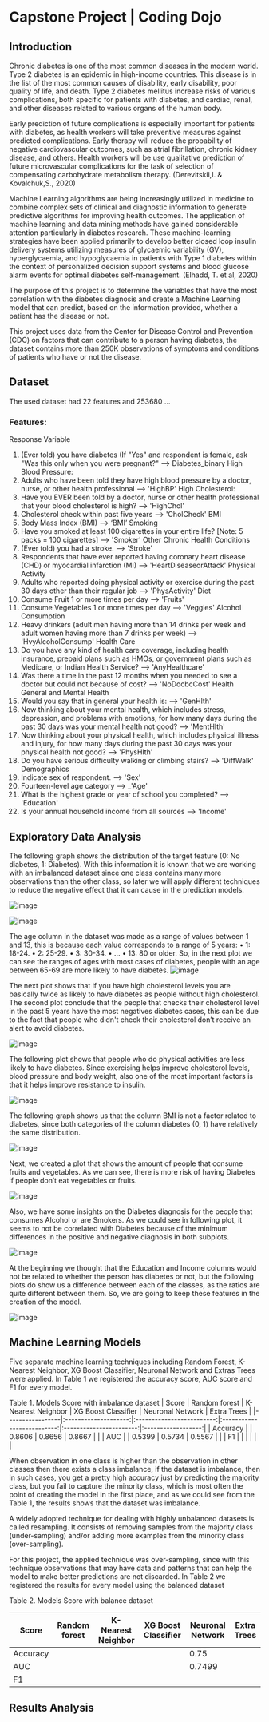 # Capstone Project | Coding Dojo

## Introduction

Chronic diabetes is one of the most common diseases in the modern world. Type 2 diabetes is an epidemic in high-income countries. This disease is in the list of the most common causes of disability, early disability, poor quality of life, and death. Type 2 diabetes mellitus increase risks of various complications, both specific for patients with diabetes, and cardiac, renal, and other diseases related to various organs of the human body. 

Early prediction of future complications is especially important for patients with diabetes, as health workers will take preventive measures against predicted complications. Early therapy will reduce the probability of negative cardiovascular outcomes, such as atrial fibrillation, chronic kidney disease, and others. Health workers will be use qualitative prediction of future microvascular complications for the task of selection of compensating carbohydrate metabolism therapy. (Derevitskii,I. & Kovalchuk,S., 2020)

Machine Learning algorithms are being increasingly utilized in medicine to combine complex sets of clinical and diagnostic information to generate predictive algorithms for improving health outcomes. The application of machine learning and data mining methods have gained considerable attention particularly in diabetes research. These machine-learning strategies have been applied primarily to develop better closed loop insulin delivery systems utilizing measures of glycaemic variability (GV), hyperglycaemia, and hypoglycaemia in patients with Type 1 diabetes within the context of personalized decision support systems and blood glucose alarm events for optimal diabetes self-management. (Elhadd, T. et al, 2020)

The purpose of this project is to determine the variables that have the most correlation with the diabetes diagnosis and create a Machine Learning model that can predict, based on the information provided, whether a patient has the disease or not.

This project uses data from the Center for Disease Control and Prevention (CDC) on factors that can contribute to a person having diabetes, the dataset contains more than 250K observations of symptoms and conditions of patients who have or not the disease.

## Dataset

The used dataset had 22 features and 253680 …


### Features:

Response Variable
  1.	(Ever told) you have diabetes (If "Yes" and respondent is female, ask "Was this only when you were pregnant?" --> Diabetes_binary
High Blood Pressure:
  3.	Adults who have been told they have high blood pressure by a doctor, nurse, or other health professional --> 'HighBP'
High Cholesterol:
  3.	Have you EVER been told by a doctor, nurse or other health professional that your blood cholesterol is high? --> 'HighChol'
  4.	Cholesterol check within past five years --> 'CholCheck'
BMI
  5.	Body Mass Index (BMI) --> ‘BMI’
Smoking
  6.	Have you smoked at least 100 cigarettes in your entire life? [Note: 5 packs = 100 cigarettes] --> 'Smoker'
Other Chronic Health Conditions
  7.	(Ever told) you had a stroke. --> 'Stroke'
  8.	Respondents that have ever reported having coronary heart disease (CHD) or myocardial infarction (MI) --> 'HeartDiseaseorAttack' 
Physical Activity
  9.	Adults who reported doing physical activity or exercise during the past 30 days other than their regular job --> 'PhysActivity'
Diet
  10.	Consume Fruit 1 or more times per day --> 'Fruits'
  11.	Consume Vegetables 1 or more times per day --> 'Veggies'
Alcohol Consumption
  12.	Heavy drinkers (adult men having more than 14 drinks per week and adult women having more than 7 drinks per week) --> 'HvyAlcoholConsump'
Health Care
  13.	Do you have any kind of health care coverage, including health insurance, prepaid plans such as HMOs, or government plans such as Medicare, or Indian Health Service? --> 'AnyHealthcare'
  14.	Was there a time in the past 12 months when you needed to see a doctor but could not because of cost? --> 'NoDocbcCost'
Health General and Mental Health
  15.	Would you say that in general your health is: --> 'GenHlth'
  16.	Now thinking about your mental health, which includes stress, depression, and problems with emotions, for how many days during the past 30 days was your mental health not good? --> 'MentHlth'
  17.	Now thinking about your physical health, which includes physical illness and injury, for how many days during the past 30 days was your physical health not good? --> 'PhysHlth'
  18.	Do you have serious difficulty walking or climbing stairs? --> 'DiffWalk'
Demographics
  19.	Indicate sex of respondent. --> 'Sex'
  20.	Fourteen-level age category --> _'Age'
  21.	What is the highest grade or year of school you completed? --> 'Education'
  22.	Is your annual household income from all sources --> 'Income'

## Exploratory Data Analysis

The following graph shows the distribution of the target feature (0: No diabetes, 1: Diabetes). With this information it is known that we are working with an imbalanced dataset since one class contains many more observations than the other class, so later we will apply different techniques to reduce the negative effect that it can cause in the prediction models.
 
![image](https://user-images.githubusercontent.com/67977294/145473207-a7462a95-ce80-4844-9553-a810f835e8b1.png)

![image](https://user-images.githubusercontent.com/67977294/145473245-ca1932b8-cf07-4a61-96c0-61739e5fd117.png)

The age column in the dataset was made as a range of values between 1 and 13, this is because each value corresponds to a range of 5 years:
•	1: 18-24.
•	2: 25-29.
•	3: 30-34.
•	...
•	13: 80 or older.
So, in the next plot we can see the ranges of ages with most cases of diabetes, people with an age between 65-69 are more likely to have diabetes.
![image](https://user-images.githubusercontent.com/67977294/145473285-5dfc4f07-158c-4ff7-8892-659f9200d516.png)

 
The next plot shows that if you have high cholesterol levels you are basically twice as likely to have diabetes as people without high cholesterol.
The second plot conclude that the people that checks their cholesterol level in the past 5 years have the most negatives diabetes cases, this can be due to the fact that people who didn't check their cholesterol don’t receive an alert to avoid diabetes.

![image](https://user-images.githubusercontent.com/67977294/145473321-8fa14772-a07a-496d-b6a5-91c4d6cbc41b.png)


The following plot shows that people who do physical activities are less likely to have diabetes.
Since exercising helps improve cholesterol levels, blood pressure and body weight, also one of the most important factors is that it helps improve resistance to insulin.
 
![image](https://user-images.githubusercontent.com/67977294/145473373-1c1afc3b-47e9-4810-93d0-c160803fe800.png)

The following graph shows us that the column BMI is not a factor related to diabetes, since both categories of the column diabetes (0, 1) have relatively the same distribution.

![image](https://user-images.githubusercontent.com/67977294/145473530-e9c618e2-8f33-4040-b29d-d316f1c16570.png)


Next, we created a plot that shows the amount of people that consume fruits and vegetables. As we can see, there is more risk of having Diabetes if people don’t eat vegetables or fruits.

![image](https://user-images.githubusercontent.com/67977294/145473557-5ed381a2-84a8-47f2-af86-c94d7a1ba198.png)

 
Also, we have some insights on the Diabetes diagnosis for the people that consumes Alcohol or are Smokers.
As we could see in following plot, it seems to not be correlated with Diabetes because of the minimum differences in the positive and negative diagnosis in both subplots.
 
![image](https://user-images.githubusercontent.com/67977294/145473590-51f484a5-d436-480f-801e-5ba872c4f468.png)


At the beginning we thought that the Education and Income columns would not be related to whether the person has diabetes or not, but the following plots do show us a difference between each of the classes, as the ratios are quite different between them. So, we are going to keep these features in the creation of the model.
 

![image](https://user-images.githubusercontent.com/67977294/145473621-8ef4ec4e-7d19-4a98-9e26-024891fa6d4e.png)


## Machine Learning Models

Five separate machine learning techniques including Random Forest, K-Nearest Neighbor, XG Boost Classifier, Neuronal Network and Extras Trees were applied. In Table 1 we registered the accuracy score, AUC score and F1 for every model.

Table 1. Models Score with imbalance dataset
|     Score       |     Random forest    |     K-Nearest Neighbor    |     XG Boost Classifier    |     Neuronal Network    |     Extra Trees    |
|-----------------|:--------------------:|:-------------------------:|:--------------------------:|:-----------------------:|:------------------:|
|     Accuracy    |                      |           0.8606          |            0.8656          |          0.8667         |                    |
|     AUC         |                      |           0.5399          |            0.5734          |          0.5567         |                    |
|     F1          |                      |                           |                            |                         |                    |

When observation in one class is higher than the observation in other classes then there exists a class imbalance, if the dataset is imbalance, then in such cases, you get a pretty high accuracy just by predicting the majority class, but you fail to capture the minority class, which is most often the point of creating the model in the first place, and as we could see from the Table 1, the results shows that the dataset was imbalance.

A widely adopted technique for dealing with highly unbalanced datasets is called resampling. It consists of removing samples from the majority class (under-sampling) and/or adding more examples from the minority class (over-sampling).

For this project, the applied technique was over-sampling, since with this technique observations that may have data and patterns that can help the model to make better predictions are not discarded. In Table 2 we registered the results for every model using the balanced dataset

Table 2. Models Score with balance dataset

|     Score       |     Random forest    |     K-Nearest Neighbor    |     XG Boost Classifier    |     Neuronal Network    |     Extra Trees    |
|-----------------|----------------------|---------------------------|----------------------------|-------------------------|--------------------|
|     Accuracy    |                      |                           |                            |     0.75                |                    |
|     AUC         |                      |                           |                            |     0.7499              |                    |
|     F1          |                      |                           |                            |                         |                    |


## Results Analysis


